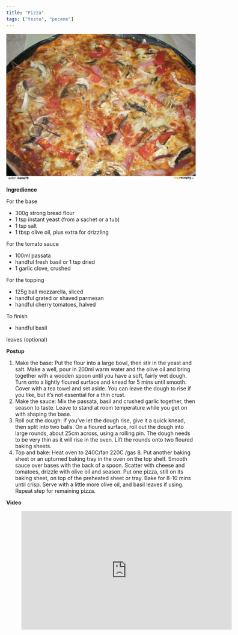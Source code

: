 ```yaml
---
title: "Pizza"
tags: ["testo", "pecene"]
---
```


![Pizza](./images/pizza.jpg)

**Ingredience**

For the base

- 300g strong bread flour
- 1 tsp instant yeast (from a sachet or a tub)
- 1 tsp salt
- 1 tbsp olive oil, plus extra for drizzling

For the tomato sauce

- 100ml passata
- handful fresh basil or 1 tsp dried
- 1 garlic clove, crushed

For the topping

- 125g ball mozzarella, sliced
- handful grated or shaved parmesan
- handful cherry tomatoes, halved

To finish

- handful basil

leaves (optional)

**Postup**

1. Make the base: Put the flour into a large bowl, then stir in the yeast and salt. Make a well, pour in 200ml warm water and the olive oil and bring together with a wooden spoon until you have a soft, fairly wet dough. Turn onto a lightly floured surface and knead for 5 mins until smooth. Cover with a tea towel and set aside. You can leave the dough to rise if you like, but it’s not essential for a thin crust.
2. Make the sauce: Mix the passata, basil and crushed garlic together, then season to taste. Leave to stand at room temperature while you get on with shaping the base.
3. Roll out the dough: If you’ve let the dough rise, give it a quick knead, then split into two balls. On a floured surface, roll out the dough into large rounds, about 25cm across, using a rolling pin. The dough needs to be very thin as it will rise in the oven. Lift the rounds onto two floured baking sheets.
4. Top and bake: Heat oven to 240C/fan 220C /gas 8. Put another baking sheet or an upturned baking tray in the oven on the top shelf. Smooth sauce over bases with the back of a spoon. Scatter with cheese and tomatoes, drizzle with olive oil and season. Put one pizza, still on its baking sheet, on top of the preheated sheet or tray. Bake for 8-10 mins until crisp. Serve with a little more olive oil, and basil leaves if using. Repeat step for remaining pizza.

**Video**

<figure class="video_container">
  <iframe width="560" height="315" src="https://www.youtube.com/embed/lzAk5wAImFQ" frameborder="0" allow="accelerometer; autoplay; encrypted-media; gyroscope; picture-in-picture" allowfullscreen></iframe>
</figure>
